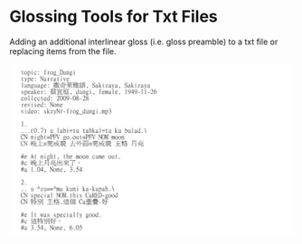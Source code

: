 # **Glossing Tools for Txt Files**
Adding an additional interlinear gloss (i.e. gloss preamble) to a txt file or replacing items from the file.

![Form Appearance](description/sample.png)

<!-- 
 from glosstools import GlossReplacer, GlossAdder, GlossReader
import glob
from concurrent.futures import ThreadPoolExecutor

def write(file_name):
    return GlossAdder(file_name).add()

lst_txt = glob.glob('*.txt') 

with ThreadPoolExecutor() as executor:
    executor.map(write, lst_txt)
-->
